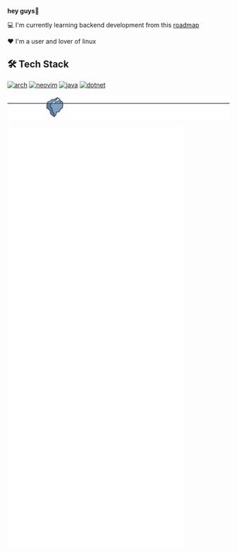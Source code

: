 ****hey guys👋****

💻 I'm currently learning backend development from this [roadmap](https://roadmap.sh/backend)

❤️ I'm a user and lover of linux

## 🛠 Tech Stack
[![arch](https://www.vectorlogo.zone/logos/archlinux/archlinux-ar21.svg)](https://archlinux.org)
[![neovim](https://www.vectorlogo.zone/logos/neovimio/neovimio-ar21.svg)](https://neovim.io/)
[![java](https://www.vectorlogo.zone/logos/java/java-ar21.svg)](https://www.java.com)
[![dotnet](https://www.vectorlogo.zone/logos/dotnet/dotnet-ar21.svg)](https://dotnet.microsoft.com)

![footer-separator](https://github.com/alikzalikz/alikzalikz/blob/main/repository-footer-separator.svg?sanitize=true)

<img align="left" src="https://github.com/alikzalikz/alikzalikz/blob/main/github-metrics-01.svg" alt="GitHub Metrics 01" width="400px" />
<img align="left" src="https://github.com/alikzalikz/alikzalikz/blob/main/github-metrics-02.svg" alt="GitHub Metrics 02" width="400px" />
